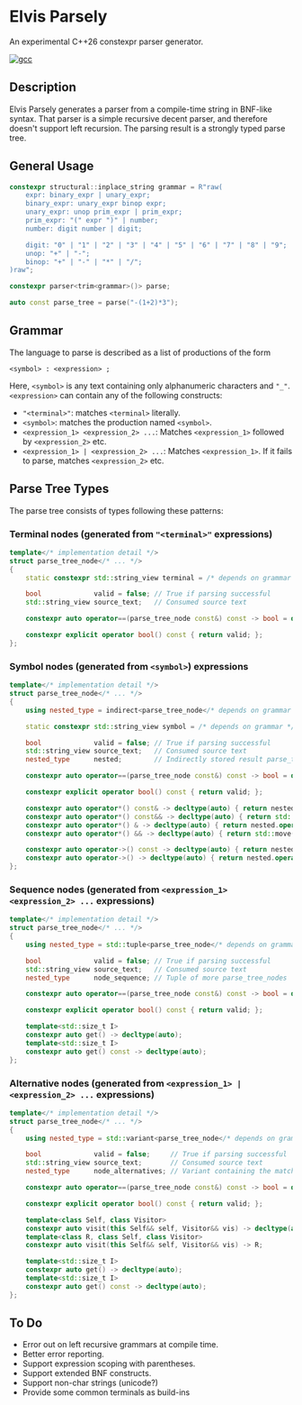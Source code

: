 # Elvis Parsely

An experimental C++26 constexpr parser generator.

[![gcc](https://github.com/jan-moeller/elvis-parsely/actions/workflows/gcc.yml/badge.svg)](https://github.com/jan-moeller/elvis-parsely/actions/workflows/gcc.yml)

## Description

Elvis Parsely generates a parser from a compile-time string in BNF-like syntax. That parser is a simple recursive decent
parser, and therefore doesn't support left recursion. The parsing result is a strongly typed parse tree.

## General Usage

```c++
constexpr structural::inplace_string grammar = R"raw(
    expr: binary_expr | unary_expr;
    binary_expr: unary_expr binop expr;
    unary_expr: unop prim_expr | prim_expr;
    prim_expr: "(" expr ")" | number;
    number: digit number | digit;

    digit: "0" | "1" | "2" | "3" | "4" | "5" | "6" | "7" | "8" | "9";
    unop: "+" | "-";
    binop: "+" | "-" | "*" | "/";
)raw";

constexpr parser<trim<grammar>()> parse;

auto const parse_tree = parse("-(1+2)*3");
```

## Grammar

The language to parse is described as a list of productions of the form

```
<symbol> : <expression> ;
```

Here, `<symbol>` is any text containing only alphanumeric characters and `"_"`. `<expression>` can contain any of the
following constructs:

* `"<terminal>"`: matches `<terminal>` literally.
* `<symbol>`: matches the production named `<symbol>`.
* `<expression_1> <expression_2> ...`: Matches `<expression_1>` followed by `<expression_2>` etc.
* `<expression_1> | <expression_2> ...`: Matches `<expression_1>`. If it fails to parse, matches `<expression_2>` etc.

## Parse Tree Types

The parse tree consists of types following these patterns:

### Terminal nodes (generated from `"<terminal>"` expressions)

```c++
template</* implementation detail */>
struct parse_tree_node</* ... */>
{
    static constexpr std::string_view terminal = /* depends on grammar */;

    bool             valid = false; // True if parsing successful
    std::string_view source_text;   // Consumed source text

    constexpr auto operator==(parse_tree_node const&) const -> bool = default;

    constexpr explicit operator bool() const { return valid; };
};
```

### Symbol nodes (generated from `<symbol>`) expressions

```c++
template</* implementation detail */>
struct parse_tree_node</* ... */>
{
    using nested_type = indirect<parse_tree_node</* depends on grammar */>>;

    static constexpr std::string_view symbol = /* depends on grammar */;

    bool             valid = false; // True if parsing successful
    std::string_view source_text;   // Consumed source text
    nested_type      nested;        // Indirectly stored result parse_tree_node - may be null iif !valid

    constexpr auto operator==(parse_tree_node const&) const -> bool = default;

    constexpr explicit operator bool() const { return valid; };

    constexpr auto operator*() const& -> decltype(auto) { return nested.operator*(); }
    constexpr auto operator*() const&& -> decltype(auto) { return std::move(nested).operator*(); }
    constexpr auto operator*() & -> decltype(auto) { return nested.operator*(); }
    constexpr auto operator*() && -> decltype(auto) { return std::move(nested).operator*(); }

    constexpr auto operator->() const -> decltype(auto) { return nested.operator->(); }
    constexpr auto operator->() -> decltype(auto) { return nested.operator->(); }
};
```

### Sequence nodes (generated from `<expression_1> <expression_2> ...` expressions)

```c++
template</* implementation detail */>
struct parse_tree_node</* ... */>
{
    using nested_type = std::tuple<parse_tree_node</* depends on grammar */>, /* ... */>;

    bool             valid = false; // True if parsing successful
    std::string_view source_text;   // Consumed source text
    nested_type      node_sequence; // Tuple of more parse_tree_nodes

    constexpr auto operator==(parse_tree_node const&) const -> bool = default;

    constexpr explicit operator bool() const { return valid; };

    template<std::size_t I>
    constexpr auto get() -> decltype(auto);
    template<std::size_t I>
    constexpr auto get() const -> decltype(auto);
};
```

### Alternative nodes (generated from `<expression_1> | <expression_2> ...` expressions)

```c++
template</* implementation detail */>
struct parse_tree_node</* ... */>
{
    using nested_type = std::variant<parse_tree_node</* depends on grammar */>, /* ... */>;

    bool             valid = false;     // True if parsing successful
    std::string_view source_text;       // Consumed source text
    nested_type      node_alternatives; // Variant containing the matched parse_tree_node

    constexpr auto operator==(parse_tree_node const&) const -> bool = default;

    constexpr explicit operator bool() const { return valid; };

    template<class Self, class Visitor>
    constexpr auto visit(this Self&& self, Visitor&& vis) -> decltype(auto);
    template<class R, class Self, class Visitor>
    constexpr auto visit(this Self&& self, Visitor&& vis) -> R;

    template<std::size_t I>
    constexpr auto get() -> decltype(auto);
    template<std::size_t I>
    constexpr auto get() const -> decltype(auto);
};
```

## To Do

- Error out on left recursive grammars at compile time.
- Better error reporting.
- Support expression scoping with parentheses.
- Support extended BNF constructs. 
- Support non-char strings (unicode?)
- Provide some common terminals as build-ins
